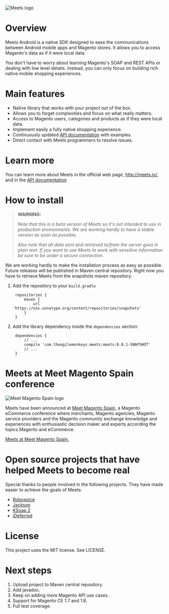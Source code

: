 ![Meets logo](http://meets.io/assets/logo_android_meets_magento-d83f8010b106647d251e489a8758047f.png "Meets")

# Overview

Meets Android is a native SDK designed to ease the communications between Android mobile apps and Magento stores.
It allows you to access Magento's data as if it were local data.

You don't have to worry about learning Magento's SOAP and REST APIs or dealing with low level details.
Instead, you can only focus on building rich native mobile shopping experiences.

# Main features

- Native library that works with your project out of the box.
- Allows you to forget complexities and focus on what really matters.
- Access to Magento users, categories and products as if they were local data.
- Implement easily a fully native shopping experience.
- Continuously updated [API documentation](http://meets.io/docs) with examples.
- Direct contact with Meets programmers to resolve issues.

# Learn more

You can learn more about Meets in the official web page, <http://meets.io/>, and in the [API documentation](http://meets.io/docs)

# How to install

> **WARNING:**
>
>_Note that this is a beta version of Meets so it's not intended to use in production environments.
>We are working hardly to have a stable version as soon as possible._
>
> _Also note that all data sent and retrieved to/from the server goes in plain text. If you want to use Meets to work
> with sensitive information be sure to be under a secure connection._

We are working hardly to make the installation process as easy as possible. Future releases will be published in Maven central repository.
Right now you have to retrieve Meets from the snapshots maven repository:

1. Add the repository to your `build.gradle`

        repositories {
            maven {
                url 'https://oss.sonatype.org/content/repositories/snapshots'
            }
        }
1. Add the library dependency inside the `dependencies` section:

        dependencies {
            // ...
            compile 'com.theagilemonkeys.meets:meets:0.0.1-SNAPSHOT'
            // ...
        }

# Meets at Meet Magento Spain conference

![Meet Magento Spain logo](http://es.meet-magento.com/wp-content/uploads/2012/10/blogi4mm14es.jpg "Meet Magento Spain")

Meets have been announced at [Meet Magento Spain](http://es.meet-magento.com/), a Magento eCommerce conference
where merchants, Magento agencies, Magento service providers and the Magento community exchange knowledge and
experiences with enthusiastic decision maker and experts according the topics Magento and eCommerce.

[Meets at Meet Magento Spain.](http://es.meet-magento.com/meets/)

# Open source projects that have helped Meets to become real

Special thanks to people involved in the following projects. They have made easier to achieve the goals of Meets:

- [Robospice](https://github.com/octo-online/robospice)
- [Jackson](http://jackson.codehaus.org/)
- [KSoap 2](https://code.google.com/p/ksoap2-android/)
- [jDeferred](https://github.com/jdeferred/jdeferred)

# License

This project uses the MIT license. See LICENSE.

# Next steps

1. Upload project to Maven central repository.
1. Add javadoc.
1. Keep on adding more Magento API use cases.
1. Support for Magento CE 1.7 and 1.8.
1. Full test coverage.
